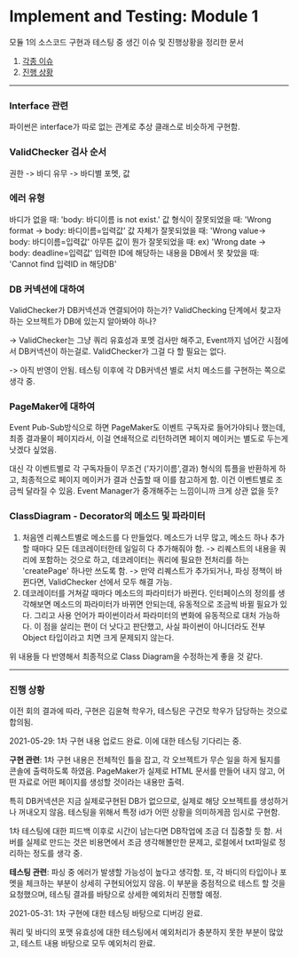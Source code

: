 # Implement and Testing: Module 1

모듈 1의 소스코드 구현과 테스팅 중 생긴 이슈 및 진행상황을 정리한 문서

1. [각종 이슈](#구현-관련)
2. [진행 상황](#진행-상황)

-------

### Interface 관련

파이썬은 interface가 따로 없는 관계로 추상 클래스로 비슷하게 구현함.

### ValidChecker 검사 순서

권한 -> 바디 유무 -> 바디별 포멧, 값

### 에러 유형

바디가 없을 때: 'body: 바디이름 is not exist.'
값 형식이 잘못되었을 때: 'Wrong format -> body: 바디이름=입력값'
값 자체가 잘못되었을 때: 'Wrong value-> body: 바디이름=입력값'
아무튼 값이 뭔가 잘못되었을 때: ex) 'Wrong date -> body: deadline=입력값'
입력한 ID에 해당하는 내용을 DB에서 못 찾았을 때: 'Cannot find 입력ID in 해당DB'

### DB 커넥션에 대하여

ValidChecker가 DB커넥션과 연결되어야 하는가?
ValidChecking 단계에서 찾고자 하는 오브젝트가 DB에 있는지 알아봐야 하나?

-> ValidChecker는 그냥 쿼리 유효성과 포멧 검사만 해주고, Event까지 넘어간 시점에서 DB커넥션이 하는걸로.
ValidChecker가 그걸 다 할 필요는 없다.

-> 아직 반영이 안됨. 테스팅 이후에 각 DB커넥션 별로 서치 메소드를 구현하는 쪽으로 생각 중.

### PageMaker에 대하여

Event Pub-Sub방식으로 하면 PageMaker도 이벤트 구독자로 들어가야되나 했는데, 
최종 결과물이 페이지라서, 이걸 연쇄적으로 리턴하려면 페이지 메이커는 별도로 두는게 낫겠다 싶었음.

대신 각 이벤트별로 각 구독자들이 무조건 ('자기이름',결과) 형식의 튜플을 반환하게 하고, 최종적으로 페이지 메이커가 결과 산출할 때 이를 참고하게 함.
이건 이벤트별로 조금씩 달라질 수 있음.
Event Manager가 중개해주는 느낌이니까 크게 상관 없을 듯?

### ClassDiagram - Decorator의 메소드 및 파라미터

1. 처음엔 리퀘스트별로 메소드를 다 만들었다.
   메소드가 너무 많고, 메소드 하나 추가할 때마다 모든 데코레이터한테 일일히 다 추가해줘야 함.
   -> 리퀘스트의 내용을 쿼리에 포함하는 것으로 하고, 데코레이터는 쿼리에 필요한 전처리를 하는 'createPage' 하나만 쓰도록 함.
   -> 만약 리퀘스트가 추가되거나, 파싱 정책이 바뀐다면, ValidChecker 선에서 모두 해결 가능.
2. 데코레이터를 거쳐갈 때마다 메소드의 파라미터가 바뀐다.
   인터페이스의 정의를 생각해보면 메소드의 파라미터가 바뀌면 안되는데, 유동적으로 조금씩 바뀔 필요가 있다.
   그리고 사용 언어가 파이썬이라서 파라미터의 변화에 유동적으로 대처 가능하다.
   이 점을 살리는 편이 더 낫다고 판단했고, 사실 파이썬이 아니더라도 전부 Object 타입이라고 치면 크게 문제되지 않는다.

위 내용들 다 반영해서 최종적으로 Class Diagram을 수정하는게 좋을 것 같다.

-------

### 진행 상황

이전 회의 결과에 따라, 구현은 김윤혁 학우가, 테스팅은 구건모 학우가 담당하는 것으로 합의됨.

2021-05-29:
1차 구현 내용 업로드 완료. 
이에 대한 테스팅 기다리는 중.

__구현 관련__:
1차 구현 내용은 전체적인 틀을 잡고, 각 오브젝트가 무슨 일을 하게 될지를 콘솔에 출력하도록 하였음.
PageMaker가 실제로 HTML 문서를 만들어 내지 않고, 어떤 자료로 어떤 페이지를 생성할 것이라는 내용만 출력.

특히 DB커넥션은 지금 실제로구현된 DB가 없으므로, 실제로 해당 오브젝트를 생성하거나 꺼내오지 않음.
테스팅을 위해서 특정 id가 어떤 상황을 의미하게끔 임시로 구현함.

1차 테스팅에 대한 피드백 이후로 시간이 남는다면 DB작업에 조금 더 집중할 듯 함.
서버를 실제로 만드는 것은 비용면에서 조금 생각해볼만한 문제고, 로컬에서 txt파일로 정리하는 정도를 생각 중.

__테스팅 관련__:
파싱 중 에러가 발생할 가능성이 높다고 생각함.
또, 각 바디의 타입이나 포멧을 체크하는 부분이 상세히 구현되어있지 않음.
이 부분을 중점적으로 테스트 할 것을 요청했으며, 테스팅 결과를 바탕으로 상세한 예외처리 진행할 예정.

2021-05-31:
1차 구현에 대한 테스팅 바탕으로 디버깅 완료.

쿼리 및 바디의 포맷 유효성에 대한 테스팅에서 예외처리가 충분하지 못한 부분이 많았고, 
테스트 내용 바탕으로 모두 예외처리 완료.
